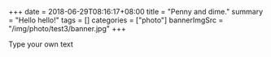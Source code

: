 +++ 
date = 2018-06-29T08:16:17+08:00
title = "Penny and dime."
summary = "Hello hello!"
tags = []
categories = ["photo"]
bannerImgSrc = "/img/photo/test3/banner.jpg"
+++

Type your own text